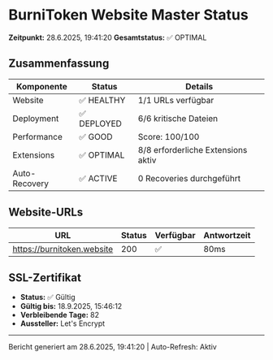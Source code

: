 # BurniToken Website Master Status

**Zeitpunkt:** 28.6.2025, 19:41:20
**Gesamtstatus:** ✅ OPTIMAL

## Zusammenfassung

| Komponente    | Status      | Details                            |
| ------------- | ----------- | ---------------------------------- |
| Website       | ✅ HEALTHY  | 1/1 URLs verfügbar                 |
| Deployment    | ✅ DEPLOYED | 6/6 kritische Dateien              |
| Performance   | ✅ GOOD     | Score: 100/100                     |
| Extensions    | ✅ OPTIMAL  | 8/8 erforderliche Extensions aktiv |
| Auto-Recovery | ✅ ACTIVE   | 0 Recoveries durchgeführt          |

## Website-URLs

| URL                        | Status | Verfügbar | Antwortzeit |
| -------------------------- | ------ | --------- | ----------- |
| https://burnitoken.website | 200    | ✅        | 80ms        |

## SSL-Zertifikat

- **Status:** ✅ Gültig
- **Gültig bis:** 18.9.2025, 15:46:12
- **Verbleibende Tage:** 82
- **Aussteller:** Let's Encrypt

---

Bericht generiert am 28.6.2025, 19:41:20 | Auto-Refresh: Aktiv
